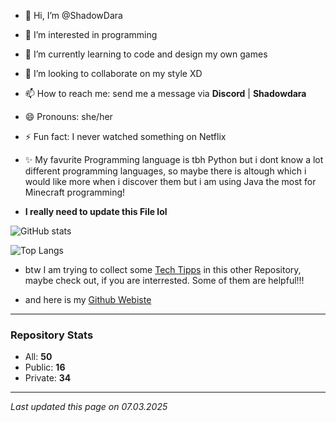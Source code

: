 <!---
ShadowDara/ShadowDara is a ✨ special ✨ repository because its `README.md` (this file) appears on your GitHub profile.
You can click the Preview link to take a look at your changes.
--->

- 👋 Hi, I’m @ShadowDara
- 👀 I’m interested in programming
- 🌱 I’m currently learning to code and design my own games
- 💞️ I’m looking to collaborate on my style XD
- 📫 How to reach me: send me a message via **Discord** | **Shadowdara**
- 😄 Pronouns: she/her
- ⚡ Fun fact: I never watched something on Netflix
- ✨ My favurite Programming language is tbh Python but i dont know a lot different programming languages, so maybe there is altough which i would like more when i discover them but i am using Java the most for Minecraft programming!

- **I really need to update this File lol**

![GitHub stats](https://github-readme-stats.vercel.app/api?username=Shadowdara&theme=radical)

<!-- 

![Top Time](https://github-readme-stats.vercel.app/api/wakatime?username=Shadowdara&theme=radical)

-->

![Top Langs](https://github-readme-stats.vercel.app/api/top-langs/?username=Shadowdara&layout=compact&theme=radical&langs_count=20)



- btw I am trying to collect some [Tech Tipps](https://github.com/ShadowDara/Tech-Stuff) in this other Repository, maybe check out, if you are interrested. Some of them are helpful!!!

- and here is my [Github Webiste](https://shadowdara.github.io)

---

### Repository Stats

- All: **50**
- Public: **16**
- Private: **34**

---

*Last updated this page on 07.03.2025*
